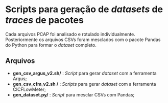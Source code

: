 # Scripts para geração de _datasets_ de _traces_ de pacotes

Cada arquivos PCAP foi analisado e rotulado individualmente. Posteriormente os arquivos CSVs foram mesclados com o pacote Pandas do Python para formar o _dataset_ completo.

## Arquivos
- **gen_csv_argus_v2.sh/** : _Script_ para gerar _dataset_ com a ferramenta Argus;
- **gen_csv_cfm_v2.sh /** : _Scripts_ para gerar _dataset_ com a ferramenta CICFLowMeter;
- **gen_dataset.py/** : _Script_ para mesclar CSVs com Pandas;
